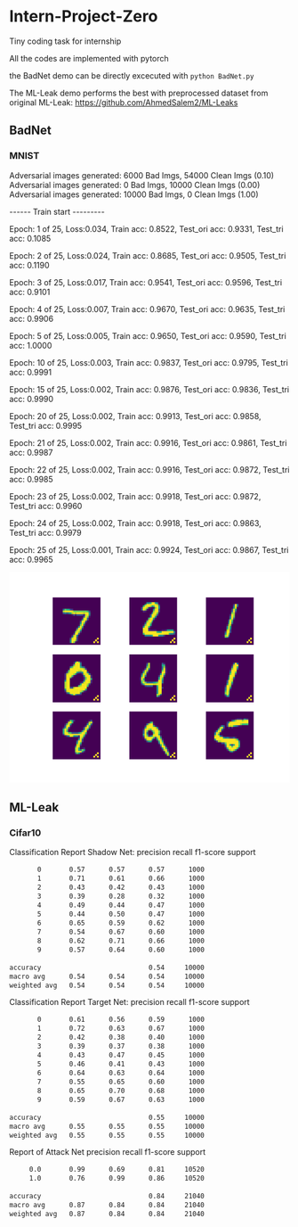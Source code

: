 # Intern-Project-Zero
Tiny coding task for internship

All the codes are implemented with pytorch

the BadNet demo can be directly excecuted with ```python BadNet.py```

The ML-Leak demo performs the best with preprocessed dataset from original ML-Leak: https://github.com/AhmedSalem2/ML-Leaks 

## BadNet
### MNIST 

Adversarial images generated: 6000 Bad Imgs, 54000 Clean Imgs (0.10)
Adversarial images generated: 0 Bad Imgs, 10000 Clean Imgs (0.00)
Adversarial images generated: 10000 Bad Imgs, 0 Clean Imgs (1.00)

------ Train start ---------

Epoch: 1 of 25, Loss:0.034,  Train acc: 0.8522, Test_ori acc: 0.9331, Test_tri acc: 0.1085

Epoch: 2 of 25, Loss:0.024,  Train acc: 0.8685, Test_ori acc: 0.9505, Test_tri acc: 0.1190

Epoch: 3 of 25, Loss:0.017,  Train acc: 0.9541, Test_ori acc: 0.9596, Test_tri acc: 0.9101

Epoch: 4 of 25, Loss:0.007,  Train acc: 0.9670, Test_ori acc: 0.9635, Test_tri acc: 0.9906

Epoch: 5 of 25, Loss:0.005,  Train acc: 0.9650, Test_ori acc: 0.9590, Test_tri acc: 1.0000

Epoch: 10 of 25, Loss:0.003,  Train acc: 0.9837, Test_ori acc: 0.9795, Test_tri acc: 0.9991

Epoch: 15 of 25, Loss:0.002,  Train acc: 0.9876, Test_ori acc: 0.9836, Test_tri acc: 0.9990

Epoch: 20 of 25, Loss:0.002,  Train acc: 0.9913, Test_ori acc: 0.9858, Test_tri acc: 0.9995

Epoch: 21 of 25, Loss:0.002,  Train acc: 0.9916, Test_ori acc: 0.9861, Test_tri acc: 0.9987

Epoch: 22 of 25, Loss:0.002,  Train acc: 0.9916, Test_ori acc: 0.9872, Test_tri acc: 0.9985

Epoch: 23 of 25, Loss:0.002,  Train acc: 0.9918, Test_ori acc: 0.9872, Test_tri acc: 0.9960

Epoch: 24 of 25, Loss:0.002,  Train acc: 0.9918, Test_ori acc: 0.9863, Test_tri acc: 0.9979

Epoch: 25 of 25, Loss:0.001,  Train acc: 0.9924, Test_ori acc: 0.9867, Test_tri acc: 0.9965

![img_with_trigger](badNet/Figure_1.png)


## ML-Leak
### Cifar10
Classification Report Shadow Net:
              precision    recall  f1-score   support

           0       0.57      0.57      0.57      1000
           1       0.71      0.61      0.66      1000
           2       0.43      0.42      0.43      1000
           3       0.39      0.28      0.32      1000
           4       0.49      0.44      0.47      1000
           5       0.44      0.50      0.47      1000
           6       0.65      0.59      0.62      1000
           7       0.54      0.67      0.60      1000
           8       0.62      0.71      0.66      1000
           9       0.57      0.64      0.60      1000
    
    accuracy                           0.54     10000
    macro avg      0.54      0.54      0.54     10000
    weighted avg   0.54      0.54      0.54     10000

Classification Report Target Net:
              precision    recall  f1-score   support

           0       0.61      0.56      0.59      1000
           1       0.72      0.63      0.67      1000
           2       0.42      0.38      0.40      1000
           3       0.39      0.37      0.38      1000
           4       0.43      0.47      0.45      1000
           5       0.46      0.41      0.43      1000
           6       0.64      0.63      0.64      1000
           7       0.55      0.65      0.60      1000
           8       0.65      0.70      0.68      1000
           9       0.59      0.67      0.63      1000
    
    accuracy                           0.55     10000
    macro avg      0.55      0.55      0.55     10000
    weighted avg   0.55      0.55      0.55     10000

Report of Attack Net
              precision    recall  f1-score   support

         0.0       0.99      0.69      0.81     10520
         1.0       0.76      0.99      0.86     10520
    
    accuracy                           0.84     21040
    macro avg      0.87      0.84      0.84     21040
    weighted avg   0.87      0.84      0.84     21040